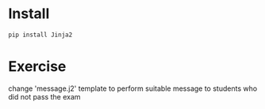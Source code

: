 # Install

````sh
pip install Jinja2
````

# Exercise
change 'message.j2' template to perform suitable message to students who did not pass the exam
